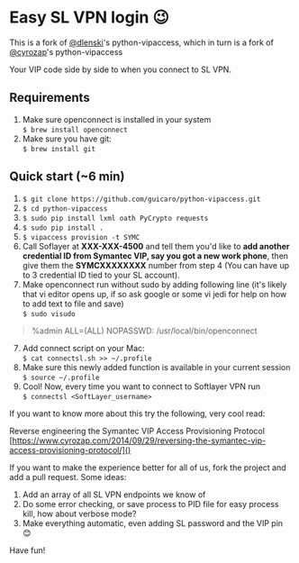 # Easy SL VPN login 😉 
This is a fork of [@dlenski](https://github.com/dlenski/python-vipaccess)'s python-vipaccess, which in turn is a fork of  [@cyrozap](https://github.com/cyrozap/python-vipaccess)'s python-vipaccess

Your VIP code side by side to when you connect to SL VPN. 

## Requirements
1. Make sure openconnect is installed in your system  
`$ brew install openconnect`
1. Make sure you have git:  
`$ brew install git`

## Quick start (~6 min)
1. `$ git clone https://github.com/guicaro/python-vipaccess.git`
2. `$ cd python-vipaccess`
2. `$ sudo pip install lxml oath PyCrypto requests`
3. `$ sudo pip install .`
4. `$ vipaccess provision -t SYMC`
5. Call Soflayer at **XXX-XXX-4500** and tell them you'd like to **add another credential ID from Symantec VIP, say you got a new work phone**, then give them the **SYMCXXXXXXXX** number from step 4 (You can have up to 3 credential ID tied to your SL account). 
6. Make openconnect run without sudo by adding following line (it's likely that vi editor opens up, if so ask google or some vi jedi for help on how to add text to file and save)  
`$ sudo visudo`
>%admin  ALL=(ALL) NOPASSWD: /usr/local/bin/openconnect
7. Add connect script on your Mac:  
`$ cat connectsl.sh >> ~/.profile`
8. Make sure this newly added function is available in your current session  
`$ source ~/.profile`
9. Cool! Now, every time you want to connect to Softlayer VPN run  
`$ connectsl <SoftLayer_username>`

If you want to know more about this try the following, very cool read:

Reverse engineering the Symantec VIP Access Provisioning Protocol  
[https://www.cyrozap.com/2014/09/29/reversing-the-symantec-vip-access-provisioning-protocol/]()

If you want to make the experience better for all of us, fork the project and add a pull request. Some ideas:

1. Add an array of all SL VPN endpoints we know of
1. Do some error checking, or save process to PID file for easy process kill, how about verbose mode?
1. Make everything automatic, even adding SL password and the VIP pin 😊 

Have fun!
